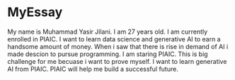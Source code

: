 # MyEssay
My name is Muhammad Yasir Jilani. I am 27 years old.
I am currently enrolled in PIAIC.
I want to learn data science and generative AI to earn a handsome amount of money.
When i saw that there is rise in demand of AI i made descion to pursue programming.
I am staring PIAIC. This is big challenge for me becuase i want to prove myself.
I want to learn generative AI from PIAIC.
PIAIC will help me build a successful future.
